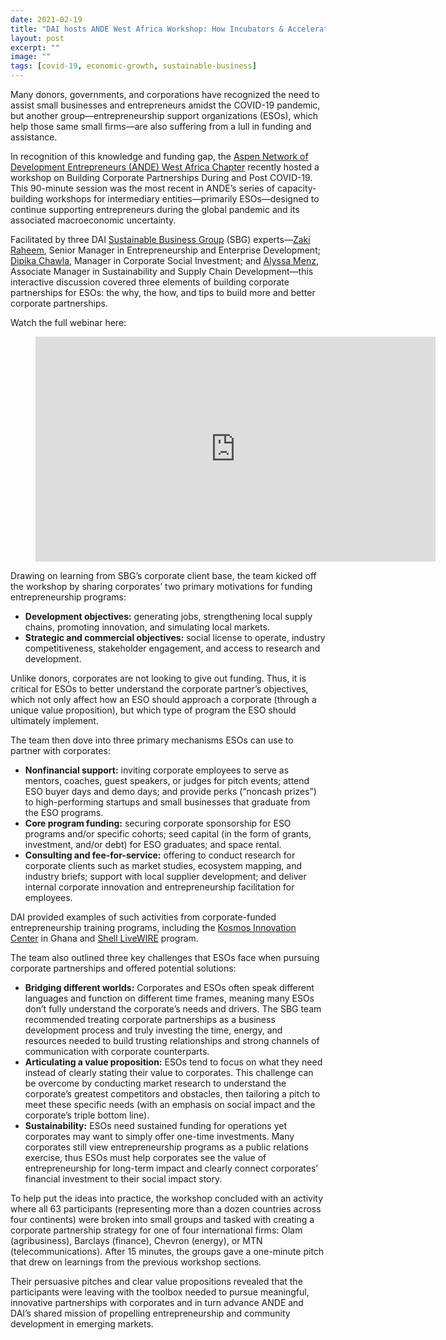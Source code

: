 ```yaml
---
date: 2021-02-19
title: "DAI hosts ANDE West Africa Workshop: How Incubators & Accelerators Can Build Corporate Partnerships"
layout: post
excerpt: ""
image: ""
tags: [covid-19, economic-growth, sustainable-business]
---
```

<p>Many donors, governments, and corporations have recognized the need to assist small businesses and entrepreneurs amidst the COVID-19 pandemic, but another group—entrepreneurship support organizations (ESOs), which help those same small firms—are also suffering from a lull in funding and assistance.</p><p>In recognition of this knowledge and funding gap, the <a href="https://www.andeglobal.org/page/WestAfrica">Aspen Network of Development Entrepreneurs (ANDE) West Africa Chapter</a> recently hosted a workshop on Building Corporate Partnerships During and Post COVID-19. This 90-minute session was the most recent in ANDE’s series of capacity-building workshops for intermediary entities—primarily ESOs—designed to continue supporting entrepreneurs during the global pandemic and its associated macroeconomic uncertainty.</p><p>Facilitated by three DAI <a href="https://www.dai.com/our-work/solutions/sustainable-business">Sustainable Business Group</a> (SBG) experts—<a href="https://www.dai.com/who-we-are/our-team/zaki-raheem">Zaki Raheem</a>, Senior Manager in Entrepreneurship and Enterprise Development; <a href="https://www.dai.com/who-we-are/our-team/dipika-chawla">Dipika Chawla</a>, Manager in Corporate Social Investment; and <a href="https://www.dai.com/who-we-are/our-team/alyssa-menz">Alyssa Menz</a>, Associate Manager in Sustainability and Supply Chain Development—this interactive discussion covered three elements of building corporate partnerships for ESOs: the why, the how, and tips to build more and better corporate partnerships.</p><p>Watch the full webinar here:</p><figure class="kg-card kg-embed-card"><iframe src="https://player.vimeo.com/video/513912894" width="640" height="360" frameborder="0" allow="autoplay; fullscreen; picture-in-picture" allowfullscreen="" class="video"></iframe></figure><p>Drawing on learning from SBG’s corporate client base, the team kicked off the workshop by sharing corporates’ two primary motivations for funding entrepreneurship programs:</p><ul><li><strong>Development objectives:</strong> generating jobs, strengthening local supply chains, promoting innovation, and simulating local markets.</li><li><strong>Strategic and commercial objectives:</strong> social license to operate, industry competitiveness, stakeholder engagement, and access to research and development.</li></ul><p>Unlike donors, corporates are not looking to give out funding. Thus, it is critical for ESOs to better understand the corporate partner’s objectives, which not only affect how an ESO should approach a corporate (through a unique value proposition), but which type of program the ESO should ultimately implement.</p><p>The team then dove into three primary mechanisms ESOs can use to partner with corporates:</p><ul><li><strong>Nonfinancial support:</strong> inviting corporate employees to serve as mentors, coaches, guest speakers, or judges for pitch events; attend ESO buyer days and demo days; and provide perks (“noncash prizes”) to high-performing startups and small businesses that graduate from the ESO programs.</li><li><strong>Core program funding:</strong> securing corporate sponsorship for ESO programs and/or specific cohorts; seed capital (in the form of grants, investment, and/or debt) for ESO graduates; and space rental.</li><li><strong>Consulting and fee-for-service:</strong> offering to conduct research for corporate clients such as market studies, ecosystem mapping, and industry briefs; support with local supplier development; and deliver internal corporate innovation and entrepreneurship facilitation for employees.</li></ul><p>DAI provided examples of such activities from corporate-funded entrepreneurship training programs, including the <a href="https://www.dai.com/our-work/projects/ghana-kosmos-innovation-center-kic">Kosmos Innovation Center</a> in Ghana and <a href="https://www.dai.com/our-work/projects/worldwide-shell-livewire-global-consultancy">Shell LiveWIRE</a> program.</p><p>The team also outlined three key challenges that ESOs face when pursuing corporate partnerships and offered potential solutions:</p><ul><li><strong>Bridging different worlds:</strong> Corporates and ESOs often speak different languages and function on different time frames, meaning many ESOs don’t fully understand the corporate’s needs and drivers. The SBG team recommended treating corporate partnerships as a business development process and truly investing the time, energy, and resources needed to build trusting relationships and strong channels of communication with corporate counterparts.</li><li><strong>Articulating a value proposition:</strong> ESOs tend to focus on what they need instead of clearly stating their value to corporates. This challenge can be overcome by conducting market research to understand the corporate’s greatest competitors and obstacles, then tailoring a pitch to meet these specific needs (with an emphasis on social impact and the corporate’s triple bottom line).</li><li><strong>Sustainability:</strong> ESOs need sustained funding for operations yet corporates may want to simply offer one-time investments. Many corporates still view entrepreneurship programs as a public relations exercise, thus ESOs must help corporates see the value of entrepreneurship for long-term impact and clearly connect corporates’ financial investment to their social impact story.</li></ul><p>To help put the ideas into practice, the workshop concluded with an activity where all 63 participants (representing more than a dozen countries across four continents) were broken into small groups and tasked with creating a corporate partnership strategy for one of four international firms: Olam (agribusiness), Barclays (finance), Chevron (energy), or MTN (telecommunications). After 15 minutes, the groups gave a one-minute pitch that drew on learnings from the previous workshop sections.</p><p>Their persuasive pitches and clear value propositions revealed that the participants were leaving with the toolbox needed to pursue meaningful, innovative partnerships with corporates and in turn advance ANDE and DAI’s shared mission of propelling entrepreneurship and community development in emerging markets.</p>
  